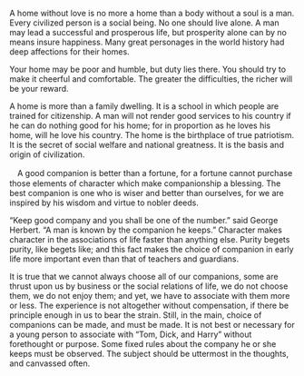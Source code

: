 A home without love is no more a home than a body without a soul is a man. Every civilized person is a social being. No one should live alone. A man may lead a successful and prosperous life, but prosperity alone can by no means insure happiness. Many great personages in the world history had deep affections for their homes.


Your home may be poor and humble, but duty lies there. You should try to make it cheerful and comfortable. The greater the difficulties, the richer will be your reward.


A home is more than a family dwelling. It is a school in which people are trained for citizenship. A man will not render good services to his country if he can do nothing good for his home; for in proportion as he loves his home, will he love his country. The home is the birthplace of true patriotism. It is the secret of social welfare and national greatness. It is the basis and origin of civilization.

　A good companion is better than a fortune, for a fortune cannot purchase those elements of character which make companionship a blessing. The best companion is one who is wiser and better than ourselves, for we are inspired by his wisdom and virtue to nobler deeds.

“Keep good company and you shall be one of the number.” said George Herbert. “A man is known by the companion he keeps.” Character makes character in the associations of life faster than anything else. Purity begets purity, like begets like; and this fact makes the choice of companion in early life more important even than that of teachers and guardians.



It is true that we cannot always choose all of our companions, some are thrust upon us by business or the social relations of life, we do not choose them, we do not enjoy them; and yet, we have to associate with them more or less. The experience is not altogether without compensation, if there be principle enough in us to bear the strain. Still, in the main, choice of companions can be made, and must be made. It is not best or necessary for a young person to associate with “Tom, Dick, and Harry” without forethought or purpose. Some fixed rules about the company he or she keeps must be observed. The subject should be uttermost in the thoughts, and canvassed often.